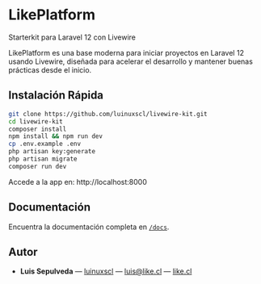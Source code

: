 # LikePlatform

Starterkit para Laravel 12 con Livewire

LikePlatform es una base moderna para iniciar proyectos en Laravel 12 usando Livewire, diseñada para acelerar el desarrollo y mantener buenas prácticas desde el inicio.

## Instalación Rápida

```bash
git clone https://github.com/luinuxscl/livewire-kit.git
cd livewire-kit
composer install
npm install && npm run dev
cp .env.example .env
php artisan key:generate
php artisan migrate
composer run dev
```

Accede a la app en: http://localhost:8000

## Documentación

Encuentra la documentación completa en [`/docs`](./docs).

## Autor

-   **Luis Sepulveda** — [luinuxscl](https://github.com/luinuxscl) — luis@like.cl — [like.cl](https://like.cl)
